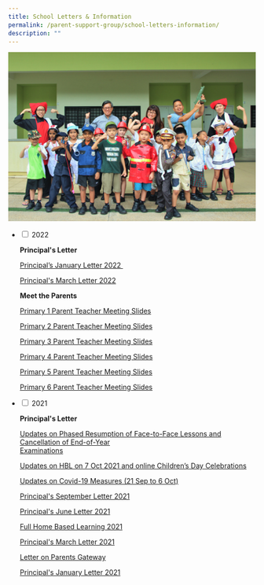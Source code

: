 ```yaml
---
title: School Letters & Information
permalink: /parent-support-group/school-letters-information/
description: ""
---
```

<img src="/images/For-Parents-General-Information2.png">
<ul class="jekyllcodex_accordion">
<li>
<input type="checkbox" id="accordion1">
<label for="accordion1">2022</label>
<div>
<p><strong>Principal's Letter</strong></p>
<p><a href="/files/2022-01-Principal.pdf">Principal&rsquo;s January Letter 2022&nbsp;</a></p>
<p><a href="/files/2022-02-Principal.pdf">Principal's March Letter 2022</a></p>
<p><strong>Meet the Parents</strong></p>
<p><a href="/files/BRPS_-P1_Parent-Teacher-Meeting_compressed.pdf">Primary 1 Parent Teacher Meeting Slides</a></p>
<p><a href="/files/BRPS_P2_Parent-Teacher-Meeting_compressed.pdf">Primary 2 Parent Teacher Meeting Slides</a></p>
<p><a href="/files/P3-PTM-20-Jan-pdf_compressed.pdf">Primary 3 Parent Teacher Meeting Slides</a></p>
<p><a href="/files/P4-PTM-20-Jan-pdf_compressed.pdf">Primary 4 Parent Teacher Meeting Slides</a></p>
<p><a href="/files/P5-PTM-14-Jan-2022_compressed.pdf">Primary 5 Parent Teacher Meeting Slides</a></p>
<p><a href="/files/P6-PTM-14-Jan-2022_compressed.pdf">Primary 6 Parent Teacher Meeting Slides</a></p>
</div>
</li>
<li>
<input type="checkbox" id="accordion2">
<label for="accordion2">2021</label>
<div>
<p><strong>Principal's Letter</strong></p>
<p><a href="https://blangahrisepri.moe.edu.sg/wp-content/uploads/2021/10/Letter_11-Oct-2021_Final.pdf">Updates on Phased Resumption of Face-to-Face Lessons and Cancellation of End-of-Year<br />Examinations</a></p>
<p><a href="https://blangahrisepri.moe.edu.sg/wp-content/uploads/2021/09/Full-Home-Based-Learning-29-Sept.pdf">Updates on HBL on 7 Oct 2021 and online Children&rsquo;s Day Celebrations</a></p>
<p><a href="https://blangahrisepri.moe.edu.sg/wp-content/uploads/2021/09/Updates-on-Covid-19-Measures-21-Sep-to-6-Oct.pdf">Updates on Covid-19 Measures (21 Sep to 6 Oct)</a></p>
<p><a href="https://blangahrisepri.moe.edu.sg/wp-content/uploads/2021/09/2021-04-Principal-Term-4.pdf">Principal's September Letter 2021</a></p>
<p><a href="https://blangahrisepri.moe.edu.sg/wp-content/uploads/2021/06/2021-03-Principal-1.pdf">Principal's June Letter 2021</a></p>
<p><a href="https://blangahrisepri.moe.edu.sg/wp-content/uploads/2021/05/Full-Home-Based-Learning-2021.pdf">Full Home Based Learning 2021</a></p>
<p><a href="https://blangahrisepri.moe.edu.sg/wp-content/uploads/2021/03/2021-02-Principal.pdf">Principal's March Letter 2021</a></p>
<p><a href="https://blangahrisepri.moe.edu.sg/wp-content/uploads/2021/01/Letter-on-Parents-Gateway.pdf">Letter on Parents Gateway</a></p>
<p><a href="https://blangahrisepri.moe.edu.sg/wp-content/uploads/2021/01/2021-01-Principal-5-Jan-2021.pdf">Principal's January Letter 2021</a></p>
</div>
</li>
</ul>